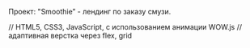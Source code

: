 Проект: "Smoothie” - лендинг по заказу смузи.

// HTML5, CSS3, JavaScript, с использованием анимации WOW.js
// адаптивная верстка через flex, grid


